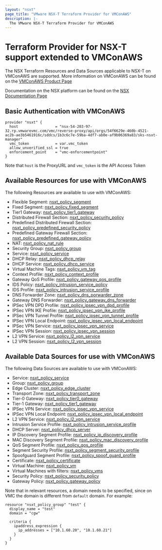 ```yaml
---
layout: "nsxt"
page_title: "VMware NSX-T Terraform Provider for VMConAWS"
description: |-
  The VMware NSX-T Terraform Provider for VMConAWS
---
```


# Terraform Provider for NSX-T support extended to VMConAWS

The NSX Terraform Resources and Data Sources applicable to NSX-T on VMConAWS are supported. More information on VMConAWS can be found on the [VMConAWS Product Page](https://cloud.vmware.com/vmc-aws)

Documentation on the NSX platform can be found on the [NSX Documentation Page](https://docs.vmware.com/en/VMware-NSX-T/index.html)

## Basic Authentication with VMConAWS


```hcl
provider "nsxt" {
  host                 = "nsx-54-203-97-32.rp.vmwarevmc.com/vmc/reverse-proxy/api/orgs/54f6629e-460b-4521-ac2b-ae3b5461916c/sddcs/1b3c6c7e-59ba-4df7-ab0e-af9b06369a83/sks-nsxt-manager"
  vmc_token            = var.vmc_token
  allow_unverified_ssl = true
  enforcement_point    = "vmc-enforcementpoint"
}

```

Note that `host` is the ProxyURL and `vmc_token` is the API Access Token

## Available Resources for use with VMConAWS

The following Resources are available to use with VMConAWS:

* Flexible Segment: [nsxt_policy_segment](https://www.terraform.io/docs/providers/nsxt/r/policy_segment)
* Fixed Segment: [nsxt_policy_fixed_segment](https://www.terraform.io/docs/providers/nsxt/r/policy_fixed_segment)
* Tier1 Gateway: [nsxt_policy_tier1_gateway](https://www.terraform.io/docs/providers/nsxt/r/policy_tier1_gateway)
* Distributed Firewall Section: [nsxt_policy_security_policy](https://www.terraform.io/docs/providers/nsxt/r/policy_security_policy)
* Predefined Distributed Firewall Section: [nsxt_policy_predefined_security_policy](https://www.terraform.io/docs/providers/nsxt/r/policy_predefined_security_policy)
* Predefined Gateway Firewall Section: [nsxt_policy_predefined_gateway_policy](https://www.terraform.io/docs/providers/nsxt/r/policy_predefined_gateway_policy)
* NAT: [nsxt_policy_nat_rule](https://www.terraform.io/docs/providers/nsxt/r/policy_nat_rule)
* Security Group: [nsxt_policy_group](https://www.terraform.io/docs/providers/nsxt/r/policy_group)
* Service: [nsxt_policy_service](https://www.terraform.io/docs/providers/nsxt/r/policy_service)
* DHCP Relay: [nsxt_policy_dhcp_relay](https://www.terraform.io/docs/providers/nsxt/r/policy_dhcp_relay)
* DHCP Service: [nsxt_policy_dhcp_service](https://www.terraform.io/docs/providers/nsxt/r/policy_dhcp_service)
* Virtual Machine Tags: [nsxt_policy_vm_tag](https://www.terraform.io/docs/providers/nsxt/r/policy_vm_tags)
* Context Profile: [nsxt_policy_context_profile](https://www.terraform.io/docs/providers/nsxt/r/policy_context_profile)
* Gateway QoS Profile: [nsxt_policy_gateway_qos_profile](https://www.terraform.io/docs/providers/nsxt/r/policy_gateway_qos_profile)
* IDS Policy: [nsxt_policy_intrusion_service_policy](https://www.terraform.io/docs/providers/nsxt/r/policy_intrusion_service_policy)
* IDS Profile: [nsxt_policy_intrusion_service_profile](https://www.terraform.io/docs/providers/nsxt/r/policy_intrusion_service_profile)
* DNS Forwarder Zone: [nsxt_policy_dns_porwarder_zone](https://www.terraform.io/docs/providers/nsxt/r/policy_dns_forwarder_zone)
* Gateway DNS Forwarder: [nsxt_policy_gateway_dns_forwarder](https://www.terraform.io/docs/providers/nsxt/r/policy_gateway_dns_forwarder)
* IPSec VPN DPD Profile: [nsxt_policy_ipsec_vpn_dpd_profile](https://www.terraform.io/docs/providers/nsxt/r/policy_ipsec_vpn_dpd_profile)
* IPSec VPN IKE Profile: [nsxt_policy_ipsec_vpn_ike_profile](https://www.terraform.io/docs/providers/nsxt/r/policy_ipsec_vpn_ike_profile)
* IPSec VPN Tunnel Profile: [nsxt_policy_ipsec_vpn_tunnel_profile](https://www.terraform.io/docs/providers/nsxt/r/policy_ipsec_vpn_tunnel_profile)
* IPSec VPN Local Endpoint: [nsxt_policy_ipsec_vpn_local_endpoint](https://www.terraform.io/docs/providers/nsxt/r/policy_ipsec_vpn_local_endpoint)
* IPSec VPN Service: [nsxt_policy_ipsec_vpn_service](https://www.terraform.io/docs/providers/nsxt/r/policy_ipsec_vpn_service)
* IPSec VPN Session: [nsxt_policy_ipsec_vpn_session](https://www.terraform.io/docs/providers/nsxt/r/policy_ipsec_vpn_session)
* L2 VPN Service: [nsxt_policy_l2_vpn_service](https://www.terraform.io/docs/providers/nsxt/r/policy_l2_vpn_service)
* L2 VPN Session: [nsxt_policy_l2_vpn_session](https://www.terraform.io/docs/providers/nsxt/r/policy_l2_vpn_session)

## Available Data Sources for use with VMConAWS

The following Data Sources are available to use with VMConAWS:

* Service: [nsxt_policy_service](https://www.terraform.io/docs/providers/nsxt/d/policy_service)
* Group: [nsxt_policy_group](https://www.terraform.io/docs/providers/nsxt/d/policy_group)
* Edge Cluster: [nsxt_policy_edge_cluster](https://www.terraform.io/docs/providers/nsxt/d/policy_edge_cluster)
* Transport Zone: [nsxt_policy_transport_zone](https://www.terraform.io/docs/providers/nsxt/d/policy_transport_zone)
* Tier-0 Gateway: [nsxt_policy_tier0_gateway](https://www.terraform.io/docs/providers/nsxt/d/policy_tier0_gateway)
* Tier-1 Gateway: [nsxt_policy_tier1_gateway](https://www.terraform.io/docs/providers/nsxt/d/policy_tier1_gateway)
* IPSec VPN Service: [nsxt_policy_ipsec_vpn_service](https://www.terraform.io/docs/providers/nsxt/d/policy_ipsec_vpn_service)
* IPSec VPN Local Endpoint: [nsxt_policy_ipsec_vpn_local_endpoint](https://www.terraform.io/docs/providers/nsxt/d/policy_ipsec_vpn_local_endpoint)
* L2 VPN Service: [nsxt_policy_l2_vpn_service](https://www.terraform.io/docs/providers/nsxt/d/policy_l2_vpn_service)
* Intrusion Service Profile: [nsxt_policy_intrusion_service_profile](https://www.terraform.io/docs/providers/nsxt/d/policy_intrusion_service_profile)
* DHCP Server: [nsxt_policy_dhcp_server](https://www.terraform.io/docs/providers/nsxt/d/policy_dhcp_server)
* IP Discovery Segment Profile: [nsxt_policy_ip_discovery_profile](https://www.terraform.io/docs/providers/nsxt/d/policy_ip_discovery_profile)
* MAC Discovery Segment Profile: [nsxt_policy_mac_discovery_profile](https://www.terraform.io/docs/providers/nsxt/d/policy_mac_discovery_profile)
* QoS Segment Profile: [nsxt_policy_qos_profile](https://www.terraform.io/docs/providers/nsxt/d/policy_qos_profile)
* Segment Security Profile: [nsxt_policy_segment_security_profile](https://www.terraform.io/docs/providers/nsxt/d/policy_segment_security_profile)
* Spoofguard Segment Profile: [nsxt_policy_spoof_guard_profile](https://www.terraform.io/docs/providers/nsxt/d/policy_spoof_guard_profile)
* Certificate: [nsxt_policy_certificate](https://www.terraform.io/docs/providers/nsxt/d/policy_certificate)
* Virtual Machine: [nsxt_policy_vm](https://www.terraform.io/docs/providers/nsxt/d/policy_vm)
* Virtual Machines with filters: [nsxt_policy_vms](https://www.terraform.io/docs/providers/nsxt/d/policy_vms)
* Security Policy: [nsxt_policy_security_policy](https://www.terraform.io/docs/providers/nsxt/d/policy_security_policy)
* Gateway Policy: [nsxt_policy_gateway_policy](https://www.terraform.io/docs/providers/nsxt/d/policy_gateway_policy)


Note that in relevant resources, a domain needs to be specified, since on VMC the domain is different from `default` domain. For example:

```
resource "nsxt_policy_group" "test" {
  display_name = "test"
  domain = "cgw"

  criteria {
    ipaddress_expression {
      ip_addresses = ["10.1.60.20", "10.1.60.21"]
    }
  }
}
```
